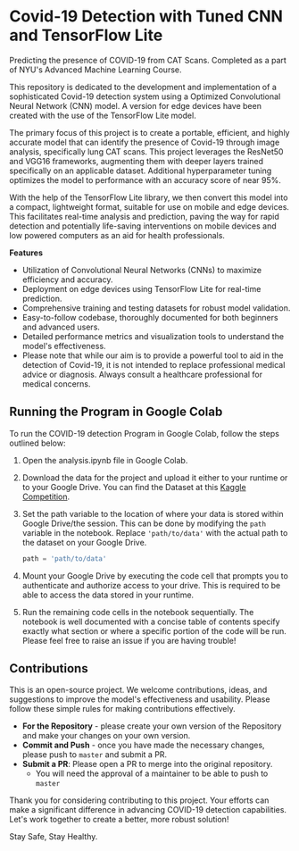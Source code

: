# Covid-19 Detection with Tuned CNN and TensorFlow Lite

Predicting the presence of COVID-19 from CAT Scans. Completed as a part of NYU's Advanced Machine Learning Course.

This repository is dedicated to the development and implementation of a sophisticated Covid-19 detection system using a Optimized Convolutional Neural Network (CNN) model. A version for edge devices have been created with the use of the TensorFlow Lite model. 

The primary focus of this project is to create a portable, efficient, and highly accurate model that can identify the presence of Covid-19 through image analysis, specifically lung CAT scans. This project leverages the ResNet50 and VGG16 frameworks, augmenting them with deeper layers trained specifically on an applicable dataset. Additional hyperparameter tuning optimizes the model to performance with an accuracy score of near 95%.

With the help of the TensorFlow Lite library, we then convert this model into a compact, lightweight format, suitable for use on mobile and edge devices. This facilitates real-time analysis and prediction, paving the way for rapid detection and potentially life-saving interventions on mobile devices and low powered computers as an aid for health professionals. 

**Features**

* Utilization of Convolutional Neural Networks (CNNs) to maximize efficiency and accuracy.
* Deployment on edge devices using TensorFlow Lite for real-time prediction.
* Comprehensive training and testing datasets for robust model validation.
* Easy-to-follow codebase, thoroughly documented for both beginners and advanced users.
* Detailed performance metrics and visualization tools to understand the model's effectiveness.
* Please note that while our aim is to provide a powerful tool to aid in the detection of Covid-19, it is not intended to replace professional medical advice or diagnosis. Always consult a healthcare professional for medical concerns.

## Running the Program in Google Colab

To run the COVID-19 detection Program in Google Colab, follow the steps outlined below:

1. Open the analysis.ipynb file in Google Colab. 
2. Download the data for the project and upload it either to your runtime or to your Google Drive. You can find the Dataset at this [Kaggle Competition](https://www.kaggle.com/datasets/pranavraikokte/covid19-image-dataset).
3. Set the path variable to the location of where your data is stored within Google Drive/the session. This can be done by modifying the `path` variable in the notebook. Replace `'path/to/data'` with the actual path to the dataset on your Google Drive.

    ```python
    path = 'path/to/data'
    ```

4. Mount your Google Drive by executing the code cell that prompts you to authenticate and authorize access to your drive. This is required to be able to access the data stored in your runtime. 

5. Run the remaining code cells in the notebook sequentially. The notebook is well documented with a concise table of contents specify exactly what section or where a specific portion of the code will be run. Please feel free to raise an issue if you are having trouble!


## Contributions

This is an open-source project. We welcome contributions, ideas, and suggestions to improve the model's effectiveness and usability. Please follow these simple rules for making contributions effectively. 

* **For the Repository** - please create your own version of the Repository and make your changes on your own version. 
* **Commit and Push** - once you have made the necessary changes, please push to `master` and submit a PR. 
* **Submit a PR**: Please open a PR to merge into the original repository. 
  * You will need the approval of a maintainer to be able to push to `master`

Thank you for considering contributing to this project. Your efforts can make a significant difference in advancing COVID-19 detection capabilities. Let's work together to create a better, more robust solution!

Stay Safe, Stay Healthy.
